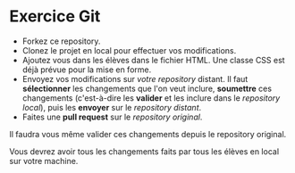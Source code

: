 # Exercice Git

- Forkez ce repository.
- Clonez le projet en local pour effectuer vos modifications.
- Ajoutez vous dans les élèves dans le fichier HTML. Une classe CSS est déjà prévue pour la mise en forme.
- Envoyez vos modifications sur *votre repository* distant. Il faut **sélectionner** les changements que l'on veut inclure, **soumettre** ces changements (c'est-à-dire les **valider** et les inclure dans le *repository local*), puis les **envoyer** sur le *repository distant*.
- Faites une **pull request** sur le *repository original*.

Il faudra vous même valider ces changements depuis le repository original.

Vous devrez avoir tous les changements faits par tous les élèves en local sur votre machine.